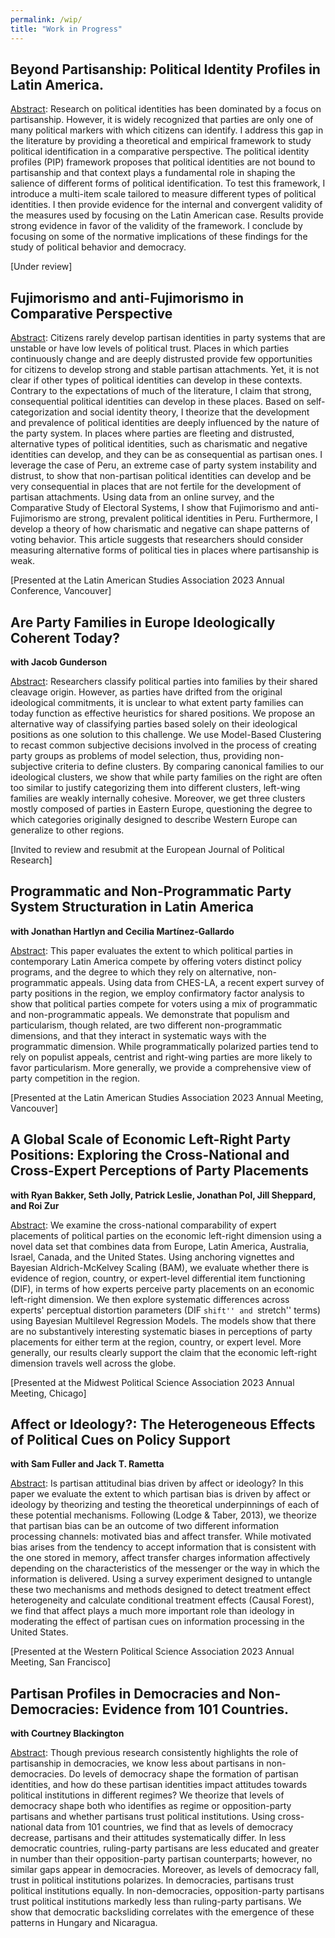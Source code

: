 ```yaml
---
permalink: /wip/
title: "Work in Progress"
---
```


## Beyond Partisanship: Political Identity Profiles in Latin America.

<u>Abstract</u>: Research on political identities has been dominated by a focus on partisanship. However, it is widely recognized that parties are only one of many political markers with which citizens can identify. I address this gap in the literature by providing a theoretical and empirical framework to study political identification in a comparative perspective. The political identity profiles (PIP) framework proposes that political identities are not bound to partisanship and that context plays a fundamental role in shaping the salience of different forms of political identification. To test this framework, I introduce a multi-item scale tailored to measure different types of political identities. I then provide evidence for the internal and convergent validity of the measures used by focusing on the Latin American case. Results provide strong evidence in favor of the validity of the framework. I conclude by focusing on some of the normative implications of these findings for the study of political behavior and democracy.

[Under review]

## Fujimorismo and anti-Fujimorismo in Comparative Perspective

<u>Abstract</u>: Citizens rarely develop partisan identities in party systems that are unstable or have low levels of political trust. Places in which parties continuously change and are deeply distrusted provide few opportunities for citizens to develop strong and stable partisan attachments. Yet, it is not clear if other types of political identities can develop in these contexts. Contrary to the expectations of much of the literature, I claim that strong, consequential political identities can develop in these places. Based on self-categorization and social identity theory, I theorize that the development and prevalence of political identities are deeply influenced by the nature of the party system. In places where parties are fleeting and distrusted, alternative types of political identities, such as charismatic and negative identities can develop, and they can be as consequential as partisan ones. I leverage the case of Peru, an extreme case of party system instability and distrust, to show that non-partisan political identities can develop and be very consequential in places that are not fertile for the development of partisan attachments. Using data from an online survey, and the Comparative Study of Electoral Systems, I show that Fujimorismo and anti-Fujimorismo are strong, prevalent political identities in Peru. Furthermore, I develop a theory of how charismatic and negative can shape patterns of voting behavior. This article suggests that researchers should consider measuring alternative forms of political ties in places where partisanship is weak. 

[Presented at the Latin American Studies Association 2023 Annual Conference, Vancouver]

## Are Party Families in Europe Ideologically Coherent Today?

**with Jacob Gunderson**

<u>Abstract</u>: Researchers classify political parties into families by their shared cleavage origin. However, as parties have drifted from the original ideological commitments, it is unclear to what extent party families can today function as effective heuristics for shared positions. We propose an alternative way of classifying parties based solely on their ideological positions as one solution to this challenge. We use Model-Based Clustering to recast common subjective decisions involved in the process of creating party groups as problems of model selection, thus, providing non-subjective criteria to define clusters. By comparing canonical families to our ideological clusters, we show that while party families on the right are often too similar to justify categorizing them into different clusters, left-wing families are weakly internally cohesive. Moreover, we get three clusters mostly composed of parties in Eastern Europe, questioning the degree to which categories originally designed to describe Western Europe can generalize to other regions.

[Invited to review and resubmit at the European Journal of Political Research]

## Programmatic and Non-Programmatic Party System Structuration in Latin America

**with Jonathan Hartlyn and Cecilia Martínez-Gallardo**

<u>Abstract</u>: This paper evaluates the extent to which political parties in contemporary Latin America compete by offering voters distinct policy programs, and the degree to which they rely on alternative, non-programmatic appeals. Using data from CHES-LA, a recent expert survey of party positions in the region, we employ confirmatory factor analysis to show that political parties compete for voters using a mix of programmatic and non-programmatic appeals. We demonstrate that populism and particularism, though related, are two different non-programmatic dimensions, and that they interact in systematic ways with the programmatic dimension. While programmatically polarized parties tend to rely on populist appeals, centrist and right-wing parties are more likely to favor particularism. More generally, we provide a comprehensive view of party competition in the region.

[Presented at the Latin American Studies Association 2023 Annual Meeting, Vancouver]

## A Global Scale of Economic Left-Right Party Positions: Exploring the Cross-National and Cross-Expert Perceptions of Party Placements

**with Ryan Bakker, Seth Jolly, Patrick Leslie, Jonathan Pol, Jill Sheppard, and Roi Zur**

<u>Abstract</u>: We examine the cross-national comparability of expert placements of political parties on the economic left-right dimension using a novel data set that combines data from Europe, Latin America, Australia, Israel, Canada, and the United States. Using anchoring vignettes and Bayesian Aldrich-McKelvey Scaling (BAM), we evaluate whether there is evidence of region, country, or expert-level differential item functioning (DIF), in terms of how experts perceive party placements on an economic left-right dimension. We then explore systematic differences across experts' perceptual distortion parameters (DIF ``shift'' and ``stretch'' terms) using Bayesian Multilevel Regression Models. The models show that there are no substantively interesting systematic biases in perceptions of party placements for either term at the region, country, or expert level. More generally, our results clearly support the claim that the economic left-right dimension travels well across the globe.

[Presented at the Midwest Political Science Association 2023 Annual Meeting, Chicago]

## Affect or Ideology?: The Heterogeneous Effects of Political Cues on Policy Support

**with Sam Fuller and Jack T. Rametta**

<u>Abstract</u>: Is partisan attitudinal bias driven by affect or ideology? In this paper we evaluate the extent to which partisan bias is driven by affect or ideology by theorizing and testing the theoretical underpinnings of each of these potential mechanisms. Following (Lodge & Taber, 2013), we theorize that partisan bias can be an outcome of two different information processing channels: motivated bias and affect transfer.  While motivated bias arises from the tendency to accept information that is consistent with the one stored in memory, affect transfer charges information affectively depending on the characteristics of the messenger or the way in which the information is delivered. Using a survey experiment designed to untangle these two mechanisms and methods designed to detect treatment effect heterogeneity and calculate conditional treatment effects (Causal Forest), we find that affect plays a much more important role than ideology in moderating the effect of partisan cues on information processing in the United States.

[Presented at the Western Political Science Association 2023 Annual Meeting, San Francisco]

## Partisan Profiles in Democracies and Non-Democracies: Evidence from 101 Countries.

**with Courtney Blackington**

<u>Abstract</u>: Though previous research consistently highlights the role of partisanship in democracies, we know less about partisans in non-democracies. Do levels of democracy shape the formation of partisan identities, and how do these partisan identities impact attitudes towards political institutions in different regimes? We theorize that levels of democracy shape both who identifies as regime or opposition-party partisans and whether partisans trust political institutions. Using cross-national data from 101 countries, we find that as levels of democracy decrease, partisans and their attitudes systematically differ. In less democratic countries, ruling-party partisans are less educated and greater in number than their opposition-party partisan counterparts; however, no similar gaps appear in democracies. Moreover, as levels of democracy fall, trust in political institutions polarizes. In democracies, partisans trust political institutions equally. In non-democracies, opposition-party partisans trust political institutions markedly less than ruling-party partisans. We show that democratic backsliding correlates with the emergence of these patterns in Hungary and Nicaragua. 